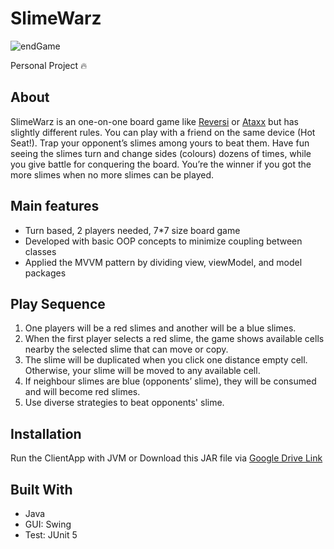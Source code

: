 # SlimeWarz 
![endGame](https://user-images.githubusercontent.com/38146012/62413513-bf9bba80-b64a-11e9-86b9-23ce720a005d.gif)

Personal Project :fire:


## About 
SlimeWarz is an one-on-one board game like [Reversi](https://en.wikipedia.org/wiki/Reversi) or [Ataxx](https://en.wikipedia.org/wiki/Ataxx) but has slightly different rules.
You can play with a friend on the same device (Hot Seat!).
Trap your opponent’s slimes among yours to beat them. 
Have fun seeing the slimes turn and change sides (colours) dozens of times, 
while you give battle for conquering the board.
You’re the winner if you got the more slimes when no more slimes can be played. 

## Main features 
* Turn based, 2 players needed, 7*7 size board game 
* Developed with basic OOP concepts to minimize coupling between classes
* Applied the MVVM pattern by dividing view, viewModel, and model packages

## Play Sequence 
1. One players will be a red slimes and another will be a blue slimes. 
2. When the first player selects a red slime, the game shows available cells nearby the selected slime that can move or copy.
3. The slime will be duplicated when you click one distance empty cell. Otherwise, your slime will be moved to any available cell. 
4. If neighbour slimes are blue (opponents’ slime), they will be consumed and will become red slimes.
5. Use diverse strategies to beat opponents' slime.

## Installation
Run the ClientApp with JVM or Download this JAR file via [Google Drive Link](https://drive.google.com/open?id=1CwePpUTpWgjHYK0yLvuHp2kMe2yg5ON1)

## Built With
* Java
* GUI: Swing
* Test: JUnit 5
